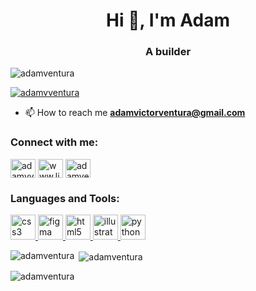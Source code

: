 <h1 align="center">Hi 👋, I'm Adam</h1>
<h3 align="center">A builder</h3>

<p align="left"> <img src="https://komarev.com/ghpvc/?username=adamventura&label=Profile%20views&color=0e75b6&style=flat" alt="adamventura" /> </p>

<p align="left"> <a href="https://twitter.com/adamvventura" target="blank"><img src="https://img.shields.io/twitter/follow/adamvventura?logo=twitter&style=for-the-badge" alt="adamvventura" /></a> </p>

- 📫 How to reach me **adamvictorventura@gmail.com**

<h3 align="left">Connect with me:</h3>
<p align="left">
<a href="https://twitter.com/adamvventura" target="blank"><img align="center" src="https://cdn.jsdelivr.net/npm/simple-icons@3.0.1/icons/twitter.svg" alt="adamvventura" height="30" width="40" /></a>
<a href="https://linkedin.com/in/www.linkedin.com/in/adam-ventura" target="blank"><img align="center" src="https://cdn.jsdelivr.net/npm/simple-icons@3.0.1/icons/linkedin.svg" alt="www.linkedin.com/in/adam-ventura" height="30" width="40" /></a>
<a href="https://www.hackerrank.com/adamventura" target="blank"><img align="center" src="https://cdn.jsdelivr.net/npm/simple-icons@3.0.1/icons/hackerrank.svg" alt="adamventura" height="30" width="40" /></a>
</p>

<h3 align="left">Languages and Tools:</h3>
<p align="left"> <a href="https://www.w3schools.com/css/" target="_blank"> <img src="https://devicons.github.io/devicon/devicon.git/icons/css3/css3-original-wordmark.svg" alt="css3" width="40" height="40"/> </a> <a href="https://www.figma.com/" target="_blank"> <img src="https://www.vectorlogo.zone/logos/figma/figma-icon.svg" alt="figma" width="40" height="40"/> </a> <a href="https://www.w3.org/html/" target="_blank"> <img src="https://devicons.github.io/devicon/devicon.git/icons/html5/html5-original-wordmark.svg" alt="html5" width="40" height="40"/> </a> <a href="https://www.adobe.com/in/products/illustrator.html" target="_blank"> <img src="https://www.vectorlogo.zone/logos/adobe_illustrator/adobe_illustrator-icon.svg" alt="illustrator" width="40" height="40"/> </a> <a href="https://www.python.org" target="_blank"> <img src="https://devicons.github.io/devicon/devicon.git/icons/python/python-original.svg" alt="python" width="40" height="40"/> </a> </p>

<p><img align="left" src="https://github-readme-stats.vercel.app/api/top-langs?username=adamventura&show_icons=true&theme=cobalt&locale=en&layout=compact" alt="adamventura" /></p>

<p>&nbsp;<img align="center" src="https://github-readme-stats.vercel.app/api?username=adamventura&show_icons=true&theme=cobalt&locale=en" alt="adamventura" /></p>

<p><img align="center" src="https://github-readme-streak-stats.herokuapp.com/?user=adamventura&theme=dark" alt="adamventura" /></p>
